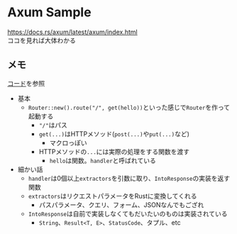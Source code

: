 # Axum Sample

<https://docs.rs/axum/latest/axum/index.html>  
ココを見れば大体わかる  

## メモ

[コード](./src/main.rs)を参照　　

- 基本
  - `Router::new().route("/", get(hello))`といった感じで`Router`を作って起動する
    - `"/"`はパス
    - `get(...)`はHTTPメソッド(`post(...)`や`put(...)`など)
      - マクロっぽい
    - HTTPメソッドの`...`には実際の処理をする関数を渡す
      - `hello`は関数。`handler`と呼ばれている
- 細かい話
  - `handler`は0個以上`extractors`を引数に取り、`IntoResponse`の実装を返す関数
  - `extractors`はリクエストパラメータをRustに変換してくれる
    - パスパラメータ、クエリ、フォーム、JSONなんでもござれ
  - `IntoResponse`は自前で実装しなくてもだいたいのものは実装されている
    - `String`、`Result<T, E>`、`StatusCode`、タプル、etc
